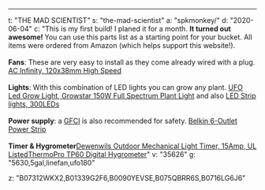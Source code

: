 ---
t: "THE MAD SCIENTIST"
s: "the-mad-scientist"
a: "spkmonkey/"
d: "2020-06-04"
c: "This is my first build! I planed it for a month. <strong>It turned out awesome! </strong>You can use this parts list as a starting point for your bucket. 
All items were ordered from Amazon (which helps support this website!).
<br><br>
<strong>Fans</strong>: These are very easy to install as they come already wired with a plug.
<a href='https://www.amazon.com/AC-Infinity-Cooling-Ventilation-Projects/dp/B009OWRMZ6/ref=as_li_ss_tl?ie=UTF8&linkCode=ll1&tag=spacbuck-20&linkId=295c7a28d8f7ff6e519741ffbb833749'>AC Infinity, 120x38mm High Speed</a>
<br><br>
<strong>Lights</strong>: With this combination of LED lights you can grow any plant.
<a href='https://www.amazon.com/Growstar-Spectrum-Switch-Flowering-Growing/dp/B07312WKX2/ref=as_li_ss_tl?ie=UTF8&linkCode=ll1&tag=spacbuck-20&linkId=8353b7b558842330a603202711ce676d'>UFO Led Grow Light, Growstar 150W Full Spectrum Plant Light</a> and also <a href='B01339G2F6'>LED Strip lights, 300LEDs</a>
<br><br>
<strong>Power supply</strong>: a <a href='https://www.amazon.com/Yellow-Jacket-2762-1-Outlet-Adapter/dp/B000MM3Z6C/ref=as_li_ss_tl?s=electronics&ie=UTF8&qid=1538573523&sr=1-5&keywords=gfci&linkCode=ll1&tag=spacbuck-20&linkId=31acaff2200ed3e733eadde84d9879be'>GFCI</a> is also recommended for safety.
<a href='https://www.amazon.com/Belkin-BSE600-06BLK-WM-6-Outlet-Protector-6-Foot/dp/B0090YEVSE/ref=as_li_ss_tl?ie=UTF8&linkCode=ll1&tag=spacbuck-20&linkId=3705d953e50acea5db93f8db5ded1c41'>Belkin 6-Outlet Power Strip</a>
<br><br>
<strong>Timer & Hygrometer</strong><a href='https://www.amazon.com/Dewenwils-Waterproof-Mechanical-Programmable-Electrical/dp/B0716LG6J6/ref=as_li_ss_tl?ie=UTF8&linkCode=ll1&tag=spacbuck-20&linkId=1ebcaca8963b0565552c8a9b738ea56a'>Dewenwils Outdoor Mechanical Light Timer, 15Amp, UL Listed</a><a href='https://www.amazon.com/ThermoPro-TP65-Thermometer-Temperature-Touchscreen/dp/B075QBRR6S/ref=as_li_ss_tl?ie=UTF8&linkCode=ll1&tag=spacbuck-20&linkId=1f2de9b4d3af296965547d1c771b6afd'>ThermoPro TP60 Digital Hygrometer</a>"
v: "35626"
g: "5630,5gal,linefan,ufo180"

z: "B07312WKX2,B01339G2F6,B0090YEVSE,B075QBRR6S,B0716LG6J6"
